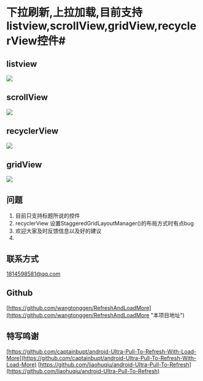 # 下拉刷新,上拉加载,目前支持listview,scrollView,gridView,recyclerView控件#
## listview ##
![](http://i.imgur.com/CjTmYeo.gif)
## scrollView ##
![](http://i.imgur.com/uQ4qwAr.gif)
## recyclerView ##
![](http://i.imgur.com/1pyUdRo.gif)
## gridView ##
![](http://i.imgur.com/qAHzvpc.gif)
## 问题 ##
1. 目前只支持标题所说的控件
2. recyclerView 设置StaggeredGridLayoutManager()的布局方式时有点bug
3. 欢迎大家及时反馈信息以及好的建议
4. 
## 联系方式 ##
1814598581@qq.com

## Github ##
[https://github.com/wangtonggen/RefreshAndLoadMore](https://github.com/wangtonggen/RefreshAndLoadMore "本项目地址")

## 特写鸣谢 ##
[https://github.com/captainbupt/android-Ultra-Pull-To-Refresh-With-Load-More](https://github.com/captainbupt/android-Ultra-Pull-To-Refresh-With-Load-More)
[https://github.com/liaohuqiu/android-Ultra-Pull-To-Refresh](https://github.com/liaohuqiu/android-Ultra-Pull-To-Refresh)

